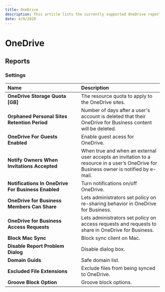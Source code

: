 ```yaml
---
title: OneDrive
description: This article lists the currently supported OneDrive reports with all of the properties that SysKit Trace loads.
date: 4/9/2020
---
```


[comment]: <> (THIS IS AN AUTOGENERATED ARTICLE, DO NOT CHANGE MANUALLY)
[comment]: <> (THIS IS AN AUTOGENERATED ARTICLE, DO NOT CHANGE MANUALLY)
[comment]: <> (THIS IS AN AUTOGENERATED ARTICLE, DO NOT CHANGE MANUALLY)
[comment]: <> (THIS IS AN AUTOGENERATED ARTICLE, DO NOT CHANGE MANUALLY)
[comment]: <> (THIS IS AN AUTOGENERATED ARTICLE, DO NOT CHANGE MANUALLY)


# OneDrive


## Reports


### Settings
| Name | Description |
| :--- | :--- |
| **OneDrive&nbsp;Storage&nbsp;Quota [GB]** | The resource quota to apply to the OneDrive sites. |
| **Orphaned&nbsp;Personal&nbsp;Sites Retention Period** | Number of days after a user's account is deleted that their OneDrive for Business content will be deleted. |
| **OneDrive&nbsp;For&nbsp;Guests Enabled** | Enable guest acess for OneDrive. |
| **Notify&nbsp;Owners&nbsp;When Invitations Accepted** | When true and when an external user accepts an invitation to a resource in a user’s OneDrive for Business owner is notified by e-mail. |
| **Notifications&nbsp;In&nbsp;OneDrive For Business Enabled** | Turn notifications on/off OneDrive. |
| **OneDrive&nbsp;for&nbsp;Business Members Can Share** | Lets administrators set policy on re-sharing behavior in OneDrive for Business. |
| **OneDrive&nbsp;for&nbsp;Business Access Requests** | Lets administrators set policy on access requests and requests to share in OneDrive for Business. |
| **Block&nbsp;Mac&nbsp;Sync** | Block sync client on Mac. |
| **Disable&nbsp;Report&nbsp;Problem Dialog** | Disable dialog box. |
| **Domain&nbsp;Guids** | Safe domain list. |
| **Excluded&nbsp;File&nbsp;Extensions** | Exclude files from being synced to OneDrive. |
| **Groove&nbsp;Block&nbsp;Option** | Groove block options. |
